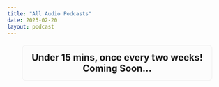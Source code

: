 ```yaml
---
title: "All Audio Podcasts"
date: 2025-02-20
layout: podcast
---
```


<div style="text-align: center; font-size: 1.5em; padding: 15px; border-radius: 8px; background-color: #fcfcfc; border: 1px solid #eee; width: 80%; margin: 20px auto;">
    <strong>Under 15 mins, once every two weeks! Coming Soon...</strong>
</div>




